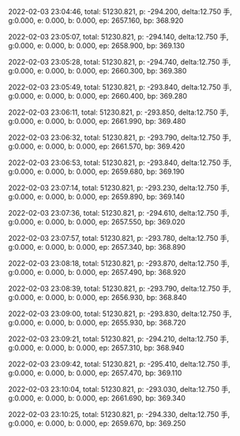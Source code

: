 2022-02-03 23:04:46, total: 51230.821, p: -294.200, delta:12.750 手, g:0.000, e: 0.000, b: 0.000, ep: 2657.160, bp: 368.920

2022-02-03 23:05:07, total: 51230.821, p: -294.140, delta:12.750 手, g:0.000, e: 0.000, b: 0.000, ep: 2658.900, bp: 369.130

2022-02-03 23:05:28, total: 51230.821, p: -294.740, delta:12.750 手, g:0.000, e: 0.000, b: 0.000, ep: 2660.300, bp: 369.380

2022-02-03 23:05:49, total: 51230.821, p: -293.840, delta:12.750 手, g:0.000, e: 0.000, b: 0.000, ep: 2660.400, bp: 369.280

2022-02-03 23:06:11, total: 51230.821, p: -293.850, delta:12.750 手, g:0.000, e: 0.000, b: 0.000, ep: 2661.990, bp: 369.480

2022-02-03 23:06:32, total: 51230.821, p: -293.790, delta:12.750 手, g:0.000, e: 0.000, b: 0.000, ep: 2661.570, bp: 369.420

2022-02-03 23:06:53, total: 51230.821, p: -293.840, delta:12.750 手, g:0.000, e: 0.000, b: 0.000, ep: 2659.680, bp: 369.190

2022-02-03 23:07:14, total: 51230.821, p: -293.230, delta:12.750 手, g:0.000, e: 0.000, b: 0.000, ep: 2659.890, bp: 369.140

2022-02-03 23:07:36, total: 51230.821, p: -294.610, delta:12.750 手, g:0.000, e: 0.000, b: 0.000, ep: 2657.550, bp: 369.020

2022-02-03 23:07:57, total: 51230.821, p: -293.780, delta:12.750 手, g:0.000, e: 0.000, b: 0.000, ep: 2657.340, bp: 368.890

2022-02-03 23:08:18, total: 51230.821, p: -293.870, delta:12.750 手, g:0.000, e: 0.000, b: 0.000, ep: 2657.490, bp: 368.920

2022-02-03 23:08:39, total: 51230.821, p: -293.790, delta:12.750 手, g:0.000, e: 0.000, b: 0.000, ep: 2656.930, bp: 368.840

2022-02-03 23:09:00, total: 51230.821, p: -293.830, delta:12.750 手, g:0.000, e: 0.000, b: 0.000, ep: 2655.930, bp: 368.720

2022-02-03 23:09:21, total: 51230.821, p: -294.210, delta:12.750 手, g:0.000, e: 0.000, b: 0.000, ep: 2657.310, bp: 368.940

2022-02-03 23:09:42, total: 51230.821, p: -295.410, delta:12.750 手, g:0.000, e: 0.000, b: 0.000, ep: 2657.470, bp: 369.110

2022-02-03 23:10:04, total: 51230.821, p: -293.030, delta:12.750 手, g:0.000, e: 0.000, b: 0.000, ep: 2661.690, bp: 369.340

2022-02-03 23:10:25, total: 51230.821, p: -294.330, delta:12.750 手, g:0.000, e: 0.000, b: 0.000, ep: 2659.670, bp: 369.250